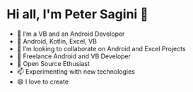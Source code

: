  <h1>Hi all, I'm Peter Sagini 👋</h1>

- 🔭 I’m a VB and an Android Developer
- 🌱 Android, Kotlin, Excel, VB
- 👯 I’m looking to collaborate on Android and Excel Projects
- 🤔 Freelance Android and VB Developer
- 💬 Open Source Ethusiast
- 📫 Experimenting with new technologies
- 😄 I love to create 
